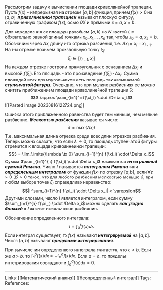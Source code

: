Рассмотрим задачу о вычислении площади криволинейной трапеции. Пусть $f(x)$ - непрерывная на отрезке $[a,b]$ функция, причем $f(x)>0$ на $[a,b]$. ***Криволинейной трапецией*** называют плоскую фигуру, ограниченную графиком $f(x)$, осью $OX$ и прямыми $x=a, x=b$. 

Для определения ее площади разобьем $[a,b]$ на $N$ частей (не обязательно равной длины) точками $x_0, x_1, ..., x_n$ так, чтобы $x_0=a, x_n=b$. Обозначим через $\Delta x_i$ длину $i$-го отрезка разбиения, т.е. $\Delta x_i=x_i-x_{i-1}$. На $i$-м отрезке возьмем произвольную точку $\xi_i$:
$$\xi_i \in [x_{i-1}, x_i]$$
На каждом отрезке построим прямоугольник с основанием $\Delta x_i$ и высотой $f(\xi_i)$. Его площадь - это произведение $f(\xi_i) \cdot \Delta x_i$. Сумма площадей всех прямоугольников есть площадь так называемой ***ступенчатой фигуры***. Очевидно, что при мелких разбиениях ее можно считать приближением площади криволинейной трапеции $S$: 
$$S \approx \sum_{i=1}^n f(\xi_i) \cdot \Delta x_i$$
![[Pasted image 20230816122724.png]]

Ошибка этого приближенного равенства будет тем меньше, чем мельче разбиение. ***Мелкостью разбиения*** называется число:
$$\lambda = \max\{\Delta x_i\}$$
Т.е. максимальная длина отрезка среди всех длин отрезков разбиения. 
Теперь можно сказать, что если $\lambda \to 0$, то площадь ступенчатой фигуры стремится к площади криволинейной трапеции: 
$$S = \lim_\limits{\lambda \to 0} \sum_{i=1}^{n} f(\xi_i) \cdot \Delta x_i$$
Сумма $\sum_{i=1}^{n} f(\xi_i) \cdot \Delta x_i$ называется ***интегральной суммой Римана***. 
Число $I$ называется ***интегралом Римана*** (или ***определенным интегралом***) от функции $f(x)$ по отрезку $[a,b]$, если $\forall \varepsilon > 0 \ \exists \delta > 0$ такое, что для любого разбиения мелкостью меньше $\delta$, при любом выборе точек $\xi_i$ справедливо неравенство:  
$$|I-\sum_{i=1}^{n} f(\xi_i) \cdot \Delta x_i| < \varepsilon$$
Другими словами, число $I$ является интегралом, если сумму $\sum_{i=1}^{n} f(\xi_i) \cdot \Delta x_i$ можно сделать ***как угодно близкой*** к $I$ за счет измельчения разбиения. 

Обозначение определенного интеграла:
$$I=\int_a^b f(x)dx$$
Если интеграл существует, то $f(x)$ называют ***интегрируемой*** на $[a,b]$. Числа $[a,b]$ называют ***пределами интегрирования***. 

При вычислении определенного интеграла считается, что $a<b$. 
Если же $a>b$, то $\int_a^b f(x)dx = -\int_b^a f(x)dx$. 
Если $a=b$, то пределы интегрирования совпадают и $\int_a^a f(x)dx=0$. 

___
Links: [[Математический анализ]] [[Неопределенный интеграл]] 
Tags:
References: 